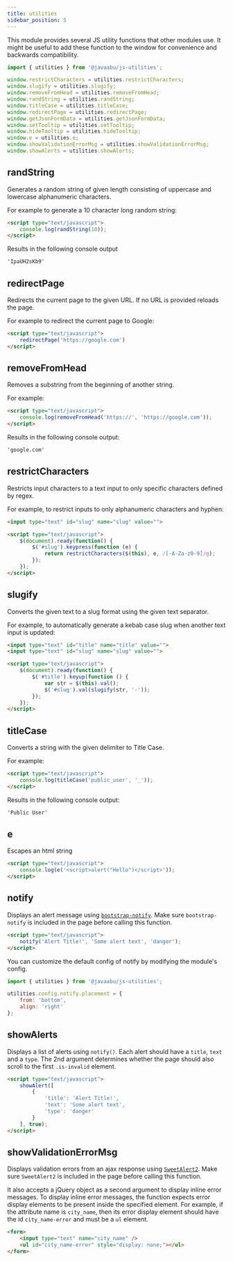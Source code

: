 ```yaml
---
title: utilities
sidebar_position: 5
---
```


This module provides several JS utility functions that other modules use. It might be useful to add these function to the window for convenience and backwards compatibility.

```javascript
import { utilities } from '@javaabu/js-utilities';

window.restrictCharacters = utilities.restrictCharacters;
window.slugify = utilities.slugify;
window.removeFromHead = utilities.removeFromHead;
window.randString = utilities.randString;
window.titleCase = utilities.titleCase;
window.redirectPage = utilities.redirectPage;
window.getJsonFormData = utilities.getJsonFormData;
window.setTooltip = utilities.setTooltip;
window.hideTooltip = utilities.hideTooltip;
window.e = utilities.e;
window.showValidationErrorMsg = utilities.showValidationErrorMsg;
window.showAlerts = utilities.showAlerts;
```

## randString

Generates a random string of given length consisting of uppercase and lowercase alphanumeric characters.  

For example to generate a 10 character long random string:

```html
<script type="text/javascript">
    console.log(randString(10));
</script>
```

Results in the following console output

```html
'IpaUH2sKb9'
```

## redirectPage

Redirects the current page to the given URL. If no URL is provided reloads the page.

For example to redirect the current page to Google:

```html
<script type="text/javascript">
    redirectPage('https://google.com')
</script>
```

## removeFromHead

Removes a substring from the beginning of another string.

For example:

```html
<script type="text/javascript">
    console.log(removeFromHead('https://', 'https://google.com'));
</script>
```

Results in the following console output:

```html
'google.com'
```

## restrictCharacters

Restricts input characters to a text input to only specific characters defined by regex.

For example, to restrict inputs to only alphanumeric characters and hyphen:

```html
<input type="text" id="slug" name="slug" value="">

<script type="text/javascript">
    $(document).ready(function() {
        $('#slug').keypress(function (e) {
            return restrictCharacters($(this), e, /[-A-Za-z0-9]/g);
        });
    });
</script>
```

## slugify

Converts the given text to a slug format using the given text separator.

For example, to automatically generate a kebab case slug when another text input is updated:

```html
<input type="text" id="title" name="title" value="">
<input type="text" id="slug" name="slug" value="">

<script type="text/javascript">
    $(document).ready(function() {
        $('#title').keyup(function () {
            var str = $(this).val();
            $('#slug').val(slugify(str, '-'));
        });
    });
</script>
```

## titleCase

Converts a string with the given delimiter to Title Case.

For example:

```html
<script type="text/javascript">
    console.log(titleCase('public_user', '_'));
</script>
```

Results in the following console output:

```html
'Public User'
```

## e

Escapes an html string

```html
<script type="text/javascript">
    console.log(e('<script>alert("Hello")</script>'));
</script>
```

## notify

Displays an alert message using [`bootstrap-notify`](https://github.com/mouse0270/bootstrap-notify). Make sure `bootstrap-notify` is included in the page before calling this function.

```html
<script type="text/javascript">
    notify('Alert Title!', 'Some alert text', 'danger');
</script>
```

You can customize the default config of notify by modifying the module's config. 

```javascript
import { utilities } from '@javaabu/js-utilities';

utilities.config.notify.placement = {
    from: 'bottom',
    align: 'right'
};
```

## showAlerts

Displays a list of alerts using `notify()`. Each alert should have a `title`, `text` and a `type`. The 2nd argument determines whether the page should also scroll to the first `.is-invalid` element.

```html
<script type="text/javascript">
    showAlert([
        {
            'title': 'Alert Title!',
            'text': 'Some alert text',
            'type': 'danger'
        }
    ], true);
</script>
```


## showValidationErrorMsg

Displays validation errors from an ajax response using [`SweetAlert2`](https://sweetalert2.github.io/). Make sure `SweetAlert2` is included in the page before calling this function.

It also accepts a jQuery object as a second argument to display inline error messages. To display inline error messages, the function expects error display elements to be present inside the specified element. For example, if the attribute name is `city_name`, then its error display element should have the id `city_name-error` and must be a `ul` element.

```html
<form>
    <input type="text" name="city_name" />
    <ul id="city_name-error" style="display: none;"></ul>
</form>
```
